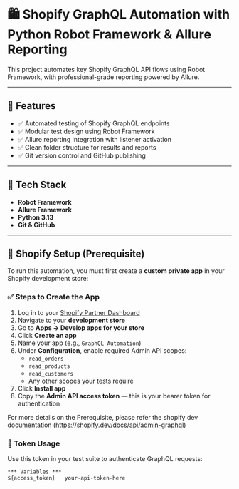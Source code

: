 # 🛍️ Shopify GraphQL Automation with Python Robot Framework & Allure Reporting

This project automates key Shopify GraphQL API flows using Robot Framework, with professional-grade reporting powered by Allure. 

---

## 🚀 Features

- ✅ Automated testing of Shopify GraphQL endpoints
- ✅ Modular test design using Robot Framework
- ✅ Allure reporting integration with listener activation
- ✅ Clean folder structure for results and reports
- ✅ Git version control and GitHub publishing

---

## 🧰 Tech Stack

- **Robot Framework**
- **Allure Framework**
- **Python 3.13**
- **Git & GitHub**

---

## 🔐 Shopify Setup (Prerequisite)

To run this automation, you must first create a **custom private app** in your Shopify development store:

### ✅ Steps to Create the App

1. Log in to your [Shopify Partner Dashboard](https://partners.shopify.com/)
2. Navigate to your **development store**
3. Go to **Apps → Develop apps for your store**
4. Click **Create an app**
5. Name your app (e.g., `GraphQL Automation`)
6. Under **Configuration**, enable required Admin API scopes:
   - `read_orders`
   - `read_products`
   - `read_customers`
   - Any other scopes your tests require
7. Click **Install app**
8. Copy the **Admin API access token** — this is your bearer token for authentication

For more details on the Prerequisite, please refer the shopify dev documentation (https://shopify.dev/docs/api/admin-graphql)

### 🔐 Token Usage

Use this token in your test suite to authenticate GraphQL requests:

```robot
*** Variables ***
${access_token}   your-api-token-here
